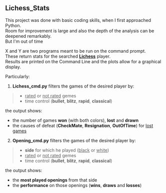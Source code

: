 ## Lichess_Stats

This project was done with basic coding skills, when I first approached Python.\
Room for improvement is large and also the depth of the analysis can be deepened remarkably.\
But I'm out of time

X and Y are two programs meant to be run on the command prompt.\
These return stats for the searched [**Lichess**](https://lichess.org) player.\
Results are printed on the Command Line and the plots allow for a graphical display.

Particularly:

1) **Lichess_cmd.py** filters the games of the desired player by:
>* <u>rated</u> or <u>not rated</u> gemes  
>* time control (**bullet**, **blitz**, **rapid**, **classical**)

the output shows:
* the number of games **won** (with both colors), **lost** and **drawn**
* the causes of defeat (**CheckMate**, **Resignation**, **OutOfTime**) for <u>lost games</u>


2) **Opening_cmd.py** filters the games of the desired player by:
>* **side** for which he played (<u>black</u> or <u>white</u>)
>* <u>rated</u> or <u>not rated</u> gemes  
>* time control (**bullet**, **blitz**, **rapid**, **classical**)

the output shows:
* the **most played openings** from that side
* the **performance** on those openings (**wins**, **draws** and **losses**)
